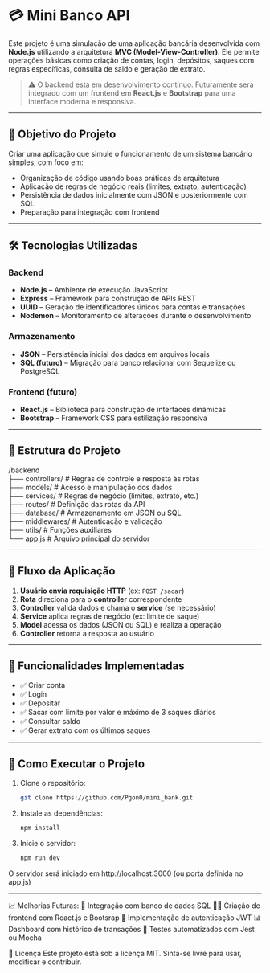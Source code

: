 # 💳 Mini Banco API

Este projeto é uma simulação de uma aplicação bancária desenvolvida com **Node.js** utilizando a arquitetura **MVC (Model-View-Controller)**. Ele permite operações básicas como criação de contas, login, depósitos, saques com regras específicas, consulta de saldo e geração de extrato.

> ⚠️ O backend está em desenvolvimento contínuo. Futuramente será integrado com um frontend em **React.js** e **Bootstrap** para uma interface moderna e responsiva.

---

## 🧠 Objetivo do Projeto

Criar uma aplicação que simule o funcionamento de um sistema bancário simples, com foco em:

- Organização de código usando boas práticas de arquitetura
- Aplicação de regras de negócio reais (limites, extrato, autenticação)
- Persistência de dados inicialmente com JSON e posteriormente com SQL
- Preparação para integração com frontend

---

## 🛠️ Tecnologias Utilizadas

### Backend
- **Node.js** – Ambiente de execução JavaScript
- **Express** – Framework para construção de APIs REST
- **UUID** – Geração de identificadores únicos para contas e transações
- **Nodemon** – Monitoramento de alterações durante o desenvolvimento

### Armazenamento
- **JSON** – Persistência inicial dos dados em arquivos locais
- **SQL (futuro)** – Migração para banco relacional com Sequelize ou PostgreSQL

### Frontend (futuro)
- **React.js** – Biblioteca para construção de interfaces dinâmicas
- **Bootstrap** – Framework CSS para estilização responsiva

---

## 🧱 Estrutura do Projeto
/backend  
    ├── controllers/ # Regras de controle e resposta às rotas  
    ├── models/ # Acesso e manipulação dos dados  
    ├── services/ # Regras de negócio (limites, extrato, etc.)  
    ├── routes/ # Definição das rotas da API  
    ├── database/ # Armazenamento em JSON ou SQL  
    ├── middlewares/ # Autenticação e validação  
    ├── utils/ # Funções auxiliares  
    └── app.js # Arquivo principal do servidor  

---

## 🔄 Fluxo da Aplicação

1. **Usuário envia requisição HTTP** (ex: `POST /sacar`)
2. **Rota** direciona para o **controller** correspondente
3. **Controller** valida dados e chama o **service** (se necessário)
4. **Service** aplica regras de negócio (ex: limite de saque)
5. **Model** acessa os dados (JSON ou SQL) e realiza a operação
6. **Controller** retorna a resposta ao usuário

---

## 📌 Funcionalidades Implementadas

- ✅ Criar conta
- ✅ Login
- ✅ Depositar
- ✅ Sacar com limite por valor e máximo de 3 saques diários
- ✅ Consultar saldo
- ✅ Gerar extrato com os últimos saques

---

## 🚀 Como Executar o Projeto

1. Clone o repositório:
   ```bash
   git clone https://github.com/Pgon0/mini_bank.git

2. Instale as dependências:
   ```bash
   npm install

4. Inicie o servidor:
   ```bash
   npm run dev

O servidor será iniciado em http://localhost:3000 (ou porta definida no app.js)

---

📈 Melhorias Futuras:
    🔄 Integração com banco de dados SQL
    🧑‍💻 Criação de frontend com React.js e Bootsrap
    🔐 Implementação de autenticação JWT
    📊 Dashboard com histórico de transações
    🧪 Testes automatizados com Jest ou Mocha

📄 Licença
    Este projeto está sob a licença MIT. Sinta-se livre para usar, modificar e contribuir.
